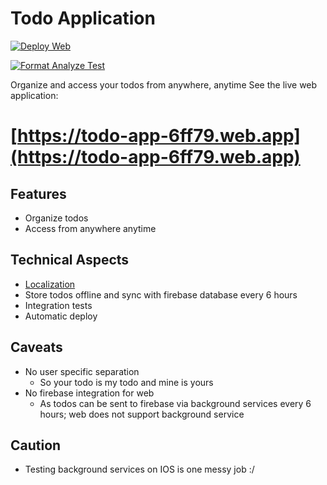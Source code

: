 # Todo Application
[![Deploy Web](https://github.com/aap01/todo-app/actions/workflows/firebase-hosting-merge.yml/badge.svg)](https://github.com/aap01/todo-app/actions/workflows/firebase-hosting-merge.yml)

[![Format Analyze Test](https://github.com/aap01/todo-app/actions/workflows/format-analyze-test.yml/badge.svg)](https://github.com/aap01/todo-app/actions/workflows/format-analyze-test.yml)

Organize and access your todos from anywhere, anytime
See the live web application:
# [https://todo-app-6ff79.web.app](https://todo-app-6ff79.web.app)

## Features
- Organize todos
- Access from anywhere anytime

## Technical Aspects
- [Localization](https://docs.flutter.dev/ui/accessibility-and-internationalization/internationalization)
- Store todos offline and sync with firebase database every 6 hours
- Integration tests 
- Automatic deploy


## Caveats
- No user specific separation
    - So your todo is my todo and mine is yours
- No firebase integration for web
    - As todos can be sent to firebase via background services every 6 hours; web does not support background service

## Caution
- Testing background services on IOS is one messy job :/
